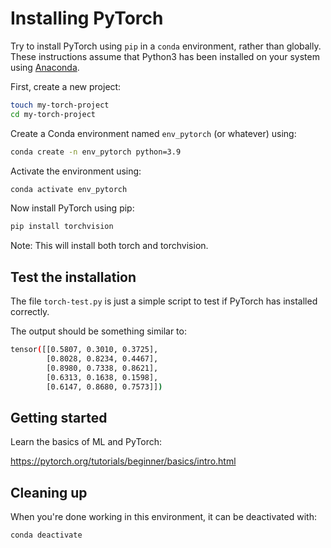 # Installing PyTorch

Try to install PyTorch using `pip` in a `conda` environment, rather than globally. These instructions assume that Python3 has been installed on your system using [Anaconda](https://www.anaconda.com/download/).

First, create a new project:

```zsh
touch my-torch-project
cd my-torch-project
```

Create a Conda environment named `env_pytorch` (or whatever) using:

```zsh
conda create -n env_pytorch python=3.9
```

Activate the environment using:

```zsh
conda activate env_pytorch
```

Now install PyTorch using pip:

```zsh
pip install torchvision
```

Note: This will install both torch and torchvision.

## Test the installation

The file `torch-test.py` is just a simple script to test if PyTorch has installed correctly.

The output should be something similar to:

```zsh
tensor([[0.5807, 0.3010, 0.3725],
        [0.8028, 0.8234, 0.4467],
        [0.8980, 0.7338, 0.8621],
        [0.6313, 0.1638, 0.1598],
        [0.6147, 0.8680, 0.7573]])
```

## Getting started

Learn the basics of ML and PyTorch:

https://pytorch.org/tutorials/beginner/basics/intro.html

## Cleaning up

When you're done working in this environment, it can be deactivated with:

```zsh
conda deactivate
```
